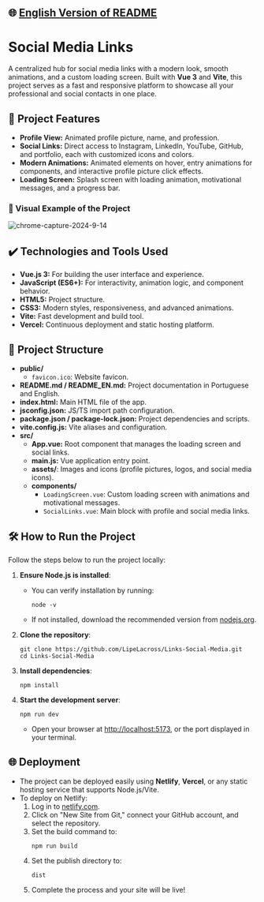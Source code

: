 ## 🌐 [English Version of README](README_EN.md)

# Social Media Links

A centralized hub for social media links with a modern look, smooth animations, and a custom loading screen. Built with **Vue 3** and **Vite**, this project serves as a fast and responsive platform to showcase all your professional and social contacts in one place.

## 🔨 Project Features

- **Profile View:** Animated profile picture, name, and profession.
- **Social Links:** Direct access to Instagram, LinkedIn, YouTube, GitHub, and portfolio, each with customized icons and colors.
- **Modern Animations:** Animated elements on hover, entry animations for components, and interactive profile picture click effects.
- **Loading Screen:** Splash screen with loading animation, motivational messages, and a progress bar.

### 📸 Visual Example of the Project

![chrome-capture-2024-9-14](https://github.com/user-attachments/assets/7da67b9d-cb01-46e8-be42-8c2793d31adb)

## ✔️ Technologies and Tools Used

- **Vue.js 3:** For building the user interface and experience.
- **JavaScript (ES6+):** For interactivity, animation logic, and component behavior.
- **HTML5:** Project structure.
- **CSS3:** Modern styles, responsiveness, and advanced animations.
- **Vite:** Fast development and build tool.
- **Vercel:** Continuous deployment and static hosting platform.

## 📁 Project Structure

- **public/**
  - `favicon.ico`: Website favicon.
- **README.md / README_EN.md:** Project documentation in Portuguese and English.
- **index.html:** Main HTML file of the app.
- **jsconfig.json:** JS/TS import path configuration.
- **package.json / package-lock.json:** Project dependencies and scripts.
- **vite.config.js:** Vite aliases and configuration.
- **src/**
  - **App.vue:** Root component that manages the loading screen and social links.
  - **main.js:** Vue application entry point.
  - **assets/**: Images and icons (profile pictures, logos, and social media icons).
  - **components/**
    - `LoadingScreen.vue`: Custom loading screen with animations and motivational messages.
    - `SocialLinks.vue`: Main block with profile and social media links.

## 🛠️ How to Run the Project

Follow the steps below to run the project locally:

1. **Ensure Node.js is installed**:
   - You can verify installation by running:
     ```
     node -v
     ```
   - If not installed, download the recommended version from [nodejs.org](https://nodejs.org/).

2. **Clone the repository**:
   ```
   git clone https://github.com/LipeLacross/Links-Social-Media.git
   cd Links-Social-Media
   ```

3. **Install dependencies**:
   ```
   npm install
   ```

4. **Start the development server**:
   ```
   npm run dev
   ```
   - Open your browser at [http://localhost:5173](http://localhost:5173), or the port displayed in your terminal.

## 🌐 Deployment

- The project can be deployed easily using **Netlify**, **Vercel**, or any static hosting service that supports Node.js/Vite.
- To deploy on Netlify:
  1. Log in to [netlify.com](https://www.netlify.com/).
  2. Click on "New Site from Git," connect your GitHub account, and select the repository.
  3. Set the build command to:
     ```
     npm run build
     ```
  4. Set the publish directory to:
     ```
     dist
     ```
  5. Complete the process and your site will be live!
